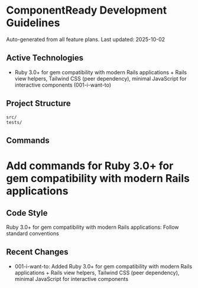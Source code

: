 ﻿# ComponentReady Development Guidelines

Auto-generated from all feature plans. Last updated: 2025-10-02

## Active Technologies
- Ruby 3.0+ for gem compatibility with modern Rails applications + Rails view helpers, Tailwind CSS (peer dependency), minimal JavaScript for interactive components (001-i-want-to)

## Project Structure
```
src/
tests/
```

## Commands
# Add commands for Ruby 3.0+ for gem compatibility with modern Rails applications

## Code Style
Ruby 3.0+ for gem compatibility with modern Rails applications: Follow standard conventions

## Recent Changes
- 001-i-want-to: Added Ruby 3.0+ for gem compatibility with modern Rails applications + Rails view helpers, Tailwind CSS (peer dependency), minimal JavaScript for interactive components

<!-- MANUAL ADDITIONS START -->
<!-- MANUAL ADDITIONS END -->